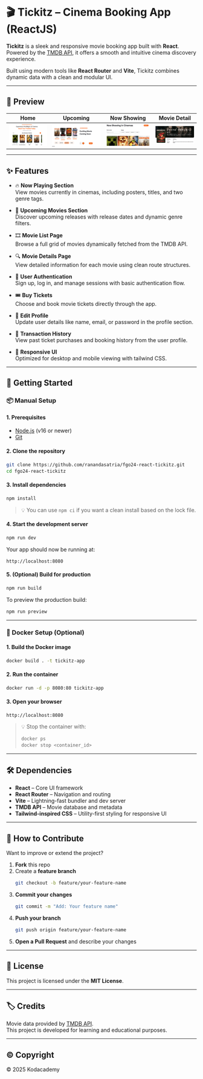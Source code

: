 # 🎬 Tickitz – Cinema Booking App (ReactJS)

**Tickitz** is a sleek and responsive movie booking app built with **React**. Powered by the [TMDB API](https://www.themoviedb.org/documentation/api), it offers a smooth and intuitive cinema discovery experience.

Built using modern tools like **React Router** and **Vite**, Tickitz combines dynamic data with a clean and modular UI.

---

## 📸 Preview

| Home | Upcoming | Now Showing | Movie Detail |
|------|----------|-------------|---------------|
| ![Home](public/assets/homepage.png) | ![Upcoming](public/assets/upcoming.png) | ![Now Showing](public/assets/nowshowing.png) | ![Movie Detail](public/assets/moviedetail.png) |

---

## ✨ Features

- 🔥 **Now Playing Section**  
  View movies currently in cinemas, including posters, titles, and two genre tags.

- 🎯 **Upcoming Movies Section**  
  Discover upcoming releases with release dates and dynamic genre filters.

- 🎞️ **Movie List Page**  
  Browse a full grid of movies dynamically fetched from the TMDB API.

- 🔍 **Movie Details Page**  
  View detailed information for each movie using clean route structures.

- 👤 **User Authentication**  
  Sign up, log in, and manage sessions with basic authentication flow.

- 🎟️ **Buy Tickets**  
  Choose and book movie tickets directly through the app.

- 📝 **Edit Profile**  
  Update user details like name, email, or password in the profile section.

- 📜 **Transaction History**  
  View past ticket purchases and booking history from the user profile.

- 📱 **Responsive UI**  
  Optimized for desktop and mobile viewing with tailwind CSS.

---

## 🚀 Getting Started

### 📦 Manual Setup

#### 1. Prerequisites

- [Node.js](https://nodejs.org/) (v16 or newer)
- [Git](https://git-scm.com/)

#### 2. Clone the repository

```bash
git clone https://github.com/ranandasatria/fgo24-react-tickitz.git
cd fgo24-react-tickitz
```

#### 3. Install dependencies

```bash
npm install
```

> 💡 You can use `npm ci` if you want a clean install based on the lock file.

#### 4. Start the development server

```bash
npm run dev
```

Your app should now be running at:

```
http://localhost:8080
```

#### 5. (Optional) Build for production

```bash
npm run build
```

To preview the production build:

```bash
npm run preview
```

---

### 🐳 Docker Setup (Optional)

#### 1. Build the Docker image

```bash
docker build . -t tickitz-app
```

#### 2. Run the container

```bash
docker run -d -p 8080:80 tickitz-app
```

#### 3. Open your browser

```
http://localhost:8080
```

> 💡 Stop the container with:
> ```bash
> docker ps
> docker stop <container_id>
> ```

---

## 🛠️ Dependencies

- **React** – Core UI framework  
- **React Router** – Navigation and routing  
- **Vite** – Lightning-fast bundler and dev server  
- **TMDB API** – Movie database and metadata  
- **Tailwind-inspired CSS** – Utility-first styling for responsive UI 

---

## 🤝 How to Contribute

Want to improve or extend the project?

1. **Fork** this repo
2. Create a **feature branch**  
   ```bash
   git checkout -b feature/your-feature-name
   ```
3. **Commit your changes**  
   ```bash
   git commit -m "Add: Your feature name"
   ```
4. **Push your branch**  
   ```bash
   git push origin feature/your-feature-name
   ```
5. **Open a Pull Request** and describe your changes

---

## 📄 License

This project is licensed under the **MIT License**.  


---

## 🏷️ Credits

Movie data provided by [TMDB API](https://www.themoviedb.org/documentation/api).  
This project is developed for learning and educational purposes.

---

## ©️ Copyright

&copy; 2025 Kodacademy

